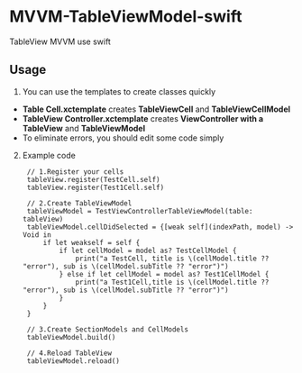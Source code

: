 # MVVM-TableViewModel-swift
TableView MVVM use swift

## Usage
1.   You can use  the templates to create classes quickly
-   **Table Cell.xctemplate** creates **TableViewCell** and **TableViewCellModel**
-  **TableView Controller.xctemplate** creates  **ViewController with a TableView** and **TableViewModel**
- To eliminate errors, you should edit some code simply

2. Example code

        // 1.Register your cells
        tableView.register(TestCell.self)
        tableView.register(Test1Cell.self)

        // 2.Create TableViewModel
        tableViewModel = TestViewControllerTableViewModel(table: tableView)
        tableViewModel.cellDidSelected = {[weak self](indexPath, model) -> Void in
            if let weakself = self {
                if let cellModel = model as? TestCellModel {
                    print("a TestCell, title is \(cellModel.title ?? "error"), sub is \(cellModel.subTitle ?? "error")")
                } else if let cellModel = model as? Test1CellModel {
                    print("a Test1Cell,title is \(cellModel.title ?? "error"), sub is \(cellModel.subTitle ?? "error")")
                }
            }
        }

        // 3.Create SectionModels and CellModels
        tableViewModel.build()

        // 4.Reload TableView
        tableViewModel.reload()